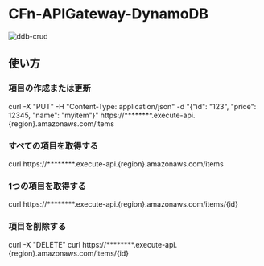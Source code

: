 # CFn-APIGateway-DynamoDB
![ddb-crud](https://github.com/Koshi-46/CFn-APIGateway-DynamoDB/assets/55370161/9176263d-5f86-4389-965e-877e7373e097)

## 使い方
### 項目の作成または更新
curl -X "PUT" -H "Content-Type: application/json" -d "{\"id\": \"123\", \"price\": 12345, \"name\": \"myitem\"}" https://********.execute-api.{region}.amazonaws.com/items

### すべての項目を取得する
curl https://********.execute-api.{region}.amazonaws.com/items

### 1つの項目を取得する
curl https://********.execute-api.{region}.amazonaws.com/items/{id}

### 項目を削除する
curl -X "DELETE" curl https://********.execute-api.{region}.amazonaws.com/items/{id}
